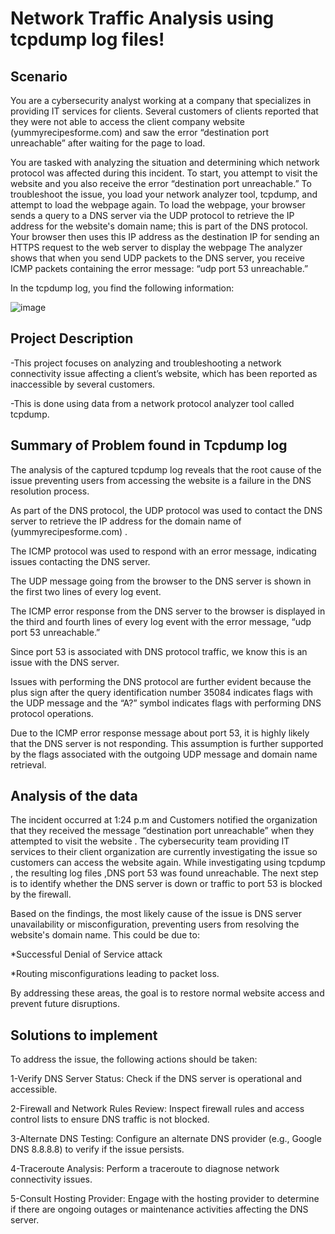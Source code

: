 <h1>Network Traffic Analysis using tcpdump log files!</h1>

<h2>Scenario</h2>

You are a cybersecurity analyst working at a company that specializes in providing IT services for clients. Several customers of clients reported that they were not able to access the client company website (yummyrecipesforme.com) and saw the error “destination port unreachable” after waiting for the page to load. 

You are tasked with analyzing the situation and determining which network protocol was affected during this incident. To start, you attempt to visit the website and you also receive the error “destination port unreachable.” To troubleshoot the issue, you load your network analyzer tool, tcpdump, and attempt to load the webpage again. To load the webpage, your browser sends a query to a DNS server via the UDP protocol to retrieve the IP address for the website's domain name; this is part of the DNS protocol. Your browser then uses this IP address as the destination IP for sending an HTTPS request to the web server to display the webpage  The analyzer shows that when you send UDP packets to the DNS server, you receive ICMP packets containing the error message: “udp port 53 unreachable.”

In the tcpdump log, you find the following information:


 ![image](https://github.com/user-attachments/assets/1c61e849-c014-40a1-a8c2-cba554324bbc)

 


<h2>Project Description</h2>

-This project focuses on analyzing and troubleshooting a network connectivity issue affecting a client’s website, which has been reported as inaccessible by several customers.

-This is done using data from a network protocol analyzer tool called tcpdump.

<h2>Summary of Problem found in Tcpdump log</h2>

The analysis of the captured tcpdump log reveals that the root cause of the issue preventing users from accessing the website is a failure in the DNS resolution process. 

As part of the DNS protocol, the UDP protocol was used to contact the DNS server to retrieve the IP address for the domain name of (yummyrecipesforme.com) .

The ICMP protocol was used to respond with an error message, indicating issues contacting the DNS server. 

The UDP message going from the browser to the DNS server is shown in the first two lines of every log event. 

The ICMP error response from the DNS server to the browser is displayed in the third and fourth lines of every log event with the error message, “udp port 53 unreachable.” 

Since port 53 is associated with DNS protocol traffic, we know this is an issue with the DNS server. 

Issues with performing the DNS protocol are further evident because the plus sign after the query identification number 35084 indicates flags with the UDP message and the “A?” symbol indicates flags with performing DNS protocol operations. 

Due to the ICMP error response message about port 53, it is highly likely that the DNS server is not responding. This assumption is further supported by the flags associated with the outgoing UDP message and domain name retrieval.

<h2>Analysis of the data</h2>

The incident occurred at 1:24 p.m and Customers notified the organization that they received the message “destination port unreachable” when they attempted to visit the website . The cybersecurity team providing IT services to their client organization are currently investigating the issue so customers can access the website again. While investigating using tcpdump , the resulting log files ,DNS port 53 was found unreachable. The next step is to identify whether the DNS server is down or traffic to port 53 is blocked by the firewall. 

Based on the findings, the most likely cause of the issue is DNS server unavailability or misconfiguration, preventing users from resolving the website's domain name. This could be due to:

*Successful Denial of Service attack 

*Routing misconfigurations leading to packet loss.

By addressing these areas, the goal is to restore normal website access and prevent future disruptions.

<h2>Solutions to implement</h2>

To address the issue, the following actions should be taken:

1-Verify DNS Server Status: Check if the DNS server is operational and accessible.

2-Firewall and Network Rules Review: Inspect firewall rules and access control lists to ensure DNS traffic is not blocked.

3-Alternate DNS Testing: Configure an alternate DNS provider (e.g., Google DNS 8.8.8.8) to verify if the issue persists.

4-Traceroute Analysis: Perform a traceroute to diagnose network connectivity issues.

5-Consult Hosting Provider: Engage with the hosting provider to determine if there are ongoing outages or maintenance activities affecting the DNS server.






